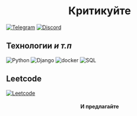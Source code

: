 # <center>Критикуйте<center/>
[![Telegram](https://img.shields.io/badge/Telegram-ffffff?style=for-the-badge&logo=Telegram&logoColor=23a9e9)](https://t.me/Petaurka)
[![Discord](https://img.shields.io/badge/Discord-5865f2?style=for-the-badge&logo=Discord&logoColor=ffffff)](https://discordapp/users/613029474384084995)



## Технологии _и т.п_
![Python](https://img.shields.io/badge/Python-4381b2?style=for-the-badge&logo=python&logoColor=fde76f)
![Django](https://img.shields.io/badge/Django-103e2e?style=for-the-badge&logo=Django&logoColor=ffffff)
![docker](https://img.shields.io/badge/Docker-ffffff?style=for-the-badge&logo=docker&logoColor=1d63ed)
![SQL](https://img.shields.io/badge/SQL-000000?style=for-the-badge&logo=Postgresql&logoColor=336791)



## Leetcode
[![Leetcode](https://leetcard.jacoblin.cool/Teta?theme=nord&font=Aclonica)](https://leetcode.com/u/oegVqGWhPE/)


#### <center>И предлагайте<center/>
